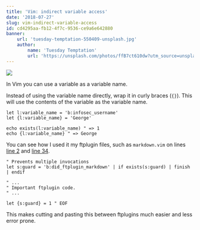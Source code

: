 ```yaml
---
title: 'Vim: indirect variable access'
date: '2018-07-27'
slug: vim-indirect-variable-access
id: cd4295aa-fb12-4f7c-9536-ce9a6e642880
banner:
    url: 'tuesday-temptation-550409-unsplash.jpg'
    author:
        name: 'Tuesday Temptation'
        url: 'https://unsplash.com/photos/ffB7ct610dw?utm_source=unsplash&utm_medium=referral&utm_content=creditCopyText'
---
```


![](tuesday-temptation-550409-unsplash.jpg)

In Vim you can use a variable as a variable name.

Instead of using the variable name directly, wrap it in curly braces (`{}`).
This will use the contents of the variable as the variable name.

```vim{numberLines: true}
let l:variable_name = 'b:infosec_username'
let {l:variable_name} = 'George'

echo exists(l:variable_name) " => 1
echo {l:variable_name} " => George
```

<!-- more -->

You can see how I used it my ftplugin files, such as `markdown.vim` on lines
[line 2](https://github.com/docwhat/dotfiles/blob/1b255b2f92bcf70ba8a8737f79200cd77188d9a9/tag-neovim/config/nvim/ftplugin/markdown.vim#L2)
and
[line 34](https://github.com/docwhat/dotfiles/blob/1b255b2f92bcf70ba8a8737f79200cd77188d9a9/tag-neovim/config/nvim/ftplugin/markdown.vim#L34).

```vim{2,8}
" Prevents multiple invocations
let s:guard = 'b:did_ftplugin_markdown' | if exists(s:guard) | finish | endif

" ...
" Important ftplugin code.
" ...

let {s:guard} = 1 " EOF
```

This makes cutting and pasting this between ftplugins much easier and less
error prone.
